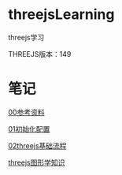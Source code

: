 # threejsLearning
 threejs学习
 
 THREEJS版本：149
# 笔记
<a href="https://github.com/buggzd/threejsLearning/blob/main/notes/00参考资料.md">00参考资料</a>

<a href="https://github.com/buggzd/threejsLearning/blob/main/notes/01初始化配置.md">01初始化配置</a>

<a href="https://github.com/buggzd/threejsLearning/blob/main/notes/02threejs基础流程.md">02threejs基础流程</a>

<a href="https://github.com/buggzd/threejsLearning/blob/main/notes/threejs图形学知识.md">threejs图形学知识</a>